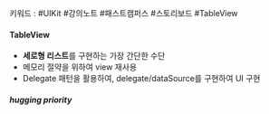 키워드 : #UIKit #강의노트 #패스트캠퍼스 #스토리보드 #TableView
#### TableView
- **세로형 리스트**를 구현하는 가장 간단한 수단
- 메모리 절약을 위하여 view 재사용
- Delegate 패턴을 활용하여, delegate/dataSource를 구현하여  UI 구현
##### hugging priority
